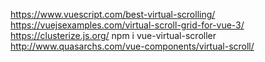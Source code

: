 https://www.vuescript.com/best-virtual-scrolling/
https://vuejsexamples.com/virtual-scroll-grid-for-vue-3/
https://clusterize.js.org/
npm i vue-virtual-scroller
http://www.quasarchs.com/vue-components/virtual-scroll/
